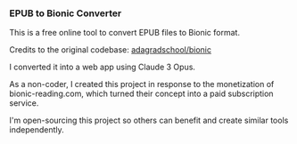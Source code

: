 ### EPUB to Bionic Converter

This is a free online tool to convert EPUB files to Bionic format. 

Credits to the original codebase: [adagradschool/bionic](https://github.com/adagradschool/bionic)

I converted it into a web app using Claude 3 Opus.

As a non-coder, I created this project in response to the monetization of bionic-reading.com, which turned their concept into a paid subscription service.

I'm open-sourcing this project so others can benefit and create similar tools independently.
